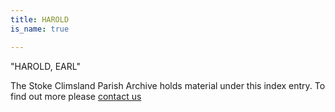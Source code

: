 ```yaml
---
title: HAROLD
is_name: true

---
```


"HAROLD, EARL"


The Stoke Climsland Parish Archive holds material under this index entry. To find out more please [contact us](/contact/)
